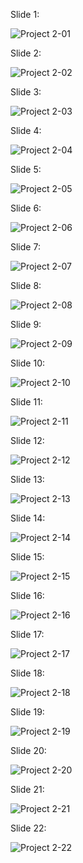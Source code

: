 Slide 1:

![Project 2-01](https://github.com/wandererjon/Bootcamp-Submissions/assets/69092248/30433206-f945-40ec-9948-16c7a2c80c92)


Slide 2:

![Project 2-02](https://github.com/wandererjon/Bootcamp-Submissions/assets/69092248/8968b1f9-b1e5-46d6-af3a-19f48c666973)


Slide 3:

![Project 2-03](https://github.com/wandererjon/Bootcamp-Submissions/assets/69092248/2e6fe04f-4813-42e4-a6df-5e369f63bd60)


Slide 4:

![Project 2-04](https://github.com/wandererjon/Bootcamp-Submissions/assets/69092248/a238431b-3d84-452a-bf7f-a1692a8e98c0)


Slide 5:

![Project 2-05](https://github.com/wandererjon/Bootcamp-Submissions/assets/69092248/010e7d7c-4b53-4b41-b850-c4d6ceb5fc1d)


Slide 6:

![Project 2-06](https://github.com/wandererjon/Bootcamp-Submissions/assets/69092248/0fca05aa-fbc3-4ff9-9bfc-fd3962d0a858)


Slide 7:

![Project 2-07](https://github.com/wandererjon/Bootcamp-Submissions/assets/69092248/1b9d2b6b-2f77-4bc3-a9a0-39a89b7c0621)


Slide 8:

![Project 2-08](https://github.com/wandererjon/Bootcamp-Submissions/assets/69092248/52848cd5-07cd-41d3-899a-7a1679407a9a)


Slide 9:

![Project 2-09](https://github.com/wandererjon/Bootcamp-Submissions/assets/69092248/385e73db-dfe3-40aa-ac20-130f3d061e81)


Slide 10:

![Project 2-10](https://github.com/wandererjon/Bootcamp-Submissions/assets/69092248/6ec0d4e5-c9f4-4bd9-80ea-ac3f5fa50b8f)


Slide 11:

![Project 2-11](https://github.com/wandererjon/Bootcamp-Submissions/assets/69092248/8a944938-f92b-4849-9452-deedb2dcd792)


Slide 12:

![Project 2-12](https://github.com/wandererjon/Bootcamp-Submissions/assets/69092248/6ed771b4-a9a4-483a-a97e-fdaef2291cb4)


Slide 13:

![Project 2-13](https://github.com/wandererjon/Bootcamp-Submissions/assets/69092248/564e1718-3a50-4dc0-a7aa-13bc35ed4f0c)


Slide 14:

![Project 2-14](https://github.com/wandererjon/Bootcamp-Submissions/assets/69092248/a4e151c3-3f63-47c4-8bd9-74c20615cad8)


Slide 15:

![Project 2-15](https://github.com/wandererjon/Bootcamp-Submissions/assets/69092248/c30a88a2-adff-474c-bb69-3398f7f99be5)


Slide 16:

![Project 2-16](https://github.com/wandererjon/Bootcamp-Submissions/assets/69092248/3362d93a-c344-4d0a-9238-751db53f1678)


Slide 17:

![Project 2-17](https://github.com/wandererjon/Bootcamp-Submissions/assets/69092248/9a24e39e-d3da-4ee5-95da-92d9d33c9a07)


Slide 18:

![Project 2-18](https://github.com/wandererjon/Bootcamp-Submissions/assets/69092248/f9cb3552-9761-46c9-87d3-1644a2a73e3b)


Slide 19:

![Project 2-19](https://github.com/wandererjon/Bootcamp-Submissions/assets/69092248/edc3f732-286f-430a-906f-d560005ef297)


Slide 20:

![Project 2-20](https://github.com/wandererjon/Bootcamp-Submissions/assets/69092248/1bdae838-e455-4c97-9bf0-fc6907e73f3c)


Slide 21:

![Project 2-21](https://github.com/wandererjon/Bootcamp-Submissions/assets/69092248/0a41d6d2-da57-4059-be40-4aac7ddcd1df)


Slide 22:

![Project 2-22](https://github.com/wandererjon/Bootcamp-Submissions/assets/69092248/43877718-d329-4c00-9f2c-3f611bddd9cf)

